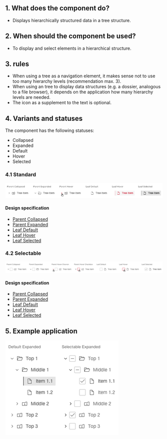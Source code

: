 ## 1. What does the component do?
* Displays hierarchically structured data in a tree structure.


## 2. When should the component be used?
* To display and select elements in a hierarchical structure.


## 3. rules
* When using a tree as a navigation element, it makes sense not to use too many hierarchy levels (recommendation max. 3).
* When using an tree to display data structures (e.g. a dossier, analogous to a file browser), it depends on the application how many hierarchy levels are needed.
* The icon as a supplement to the text is optional.


## 4. Variants and statuses
The component has the following statuses:
* Collapsed
* Expanded
* Default
* Hover
* Selected

### 4.1 Standard
![Example image of the tree component in the standard variant](https://raw.githubusercontent.com/sbb-design-systems/design-system-webapp-documentation/master/documentation/components/tree/images/Tree_Default.png 'class: image')

#### Design specification
* [Parent Collapsed](https://www.sketch.com/s/58b25e4c-bf9c-4f74-973f-503538fcbea2/a/dK9rg3#Inspector)
* [Parent Expanded](https://www.sketch.com/s/58b25e4c-bf9c-4f74-973f-503538fcbea2/a/zAm8y4#Inspector)
* [Leaf Default](https://www.sketch.com/s/58b25e4c-bf9c-4f74-973f-503538fcbea2/a/e20W2p#Inspector)
* [Leaf Hover](https://www.sketch.com/s/58b25e4c-bf9c-4f74-973f-503538fcbea2/a/v81Q8O4#Inspector)
* [Leaf Selected](https://www.sketch.com/s/58b25e4c-bf9c-4f74-973f-503538fcbea2/a/4aE5aeD#Inspector)

### 4.2 Selectable
![Exmpale image of the tree component in the selectable variant](https://raw.githubusercontent.com/sbb-design-systems/design-system-webapp-documentation/master/documentation/components/tree/images/Tree_Selectable.png 'class: image')

#### Design specification
* [Parent Collapsed](https://www.sketch.com/s/58b25e4c-bf9c-4f74-973f-503538fcbea2/a/YGjEkWO#Inspector)
* [Parent Expanded](https://www.sketch.com/s/58b25e4c-bf9c-4f74-973f-503538fcbea2/a/KvEMzK1#Inspector)
* [Leaf Default](https://www.sketch.com/s/58b25e4c-bf9c-4f74-973f-503538fcbea2/a/wLwbnym#Inspector)
* [Leaf Hover](https://www.sketch.com/s/58b25e4c-bf9c-4f74-973f-503538fcbea2/a/eKbdKwP#Inspector)
* [Leaf Selected](https://www.sketch.com/s/58b25e4c-bf9c-4f74-973f-503538fcbea2/a/GmzdmkO#Inspector)

## 5. Example application
![Image of an example of a tree](https://raw.githubusercontent.com/sbb-design-systems/design-system-webapp-documentation/master/documentation/components/tree/images/Tree_Showcase.png 'class: image')
